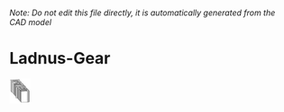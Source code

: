 ###### Note: Do not edit this file directly, it is automatically generated from the CAD model

# Ladnus-Gear

![](/project.svg)



 

